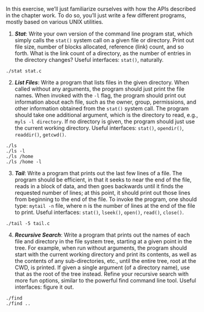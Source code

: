 In this exercise, we’ll just familiarize ourselves with how the APIs described in the chapter work. To do so, you’ll just write a few different programs, mostly based on various UNIX utilities.

1. ***Stat***: Write your own version of the command line program stat, which simply calls the `stat()` system call on a given file or directory. Print out file size, number of blocks allocated, reference (link) count, and so forth. What is the link count of a directory, as the number of entries in the directory changes? Useful interfaces: `stat()`, naturally.
```
./stat stat.c
```

2. ***List Files***: Write a program that lists files in the given directory. When called without any arguments, the program should just print the file names. When invoked with the `-l` flag, the program should print out information about each file, such as the owner, group, permissions, and other information obtained from the `stat()` system call. The program should take one additional argument, which is the directory to read, e.g., `myls -l directory`. If no directory is given, the program should just use the current working directory. Useful interfaces: `stat()`, `opendir()`, `readdir()`, `getcwd()`.
```
./ls
./ls -l
./ls /home 
./ls /home -l
```

3. ***Tail***: Write a program that prints out the last few lines of a file. The program should be efficient, in that it seeks to near the end of the file, reads in a block of data, and then goes backwards until it finds the requested number of lines; at this point, it should print out those lines from beginning to the end of the file. To invoke the program, one should type: `mytail -n` file, where n is the number of lines at the end of the file to print. Useful interfaces: `stat()`, `lseek()`, `open()`, `read()`, `close()`.
```
./tail -5 tail.c
```

4. ***Recursive Search***: Write a program that prints out the names of each file and directory in the file system tree, starting at a given point in the tree. For example, when run without arguments, the program should start with the current working directory and print its contents, as well as the contents of any sub-directories, etc., until the entire tree, root at the CWD, is printed. If given a single argument (of a directory name), use that as the root of the tree instead. Refine your recursive search with more fun options, similar to the powerful find command line tool. Useful interfaces: figure it out.
```
./find
./find ..
```